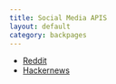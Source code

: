 ```yaml
---
title: Social Media APIS
layout: default
category: backpages
---
```


+ [Reddit](https://www.reddit.com/dev/api/)
+ [Hackernews](https://github.com/HackerNews/API)
